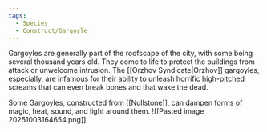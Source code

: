 ```yaml
---
tags:
  - Species
  - Construct/Gargoyle
---
```

Gargoyles are generally part of the roofscape of the city, with some being several thousand years old. They come to life to protect the buildings from attack or unwelcome intrusion. The [[Orzhov Syndicate|Orzhov]] gargoyles, especially, are infamous for their ability to unleash horrific high-pitched screams that can even break bones and that wake the dead.

Some Gargoyles, constructed from [[Nullstone]], can dampen forms of magic, heat, sound, and light around them.
![[Pasted image 20251003164654.png]]